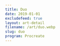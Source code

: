 ```yaml
---
title: Duo
date: 2019-01-01
excludefeed: true
layout: art-detail
filename: /art/duo.webp
slug: duo
program: Procreate
---
```

